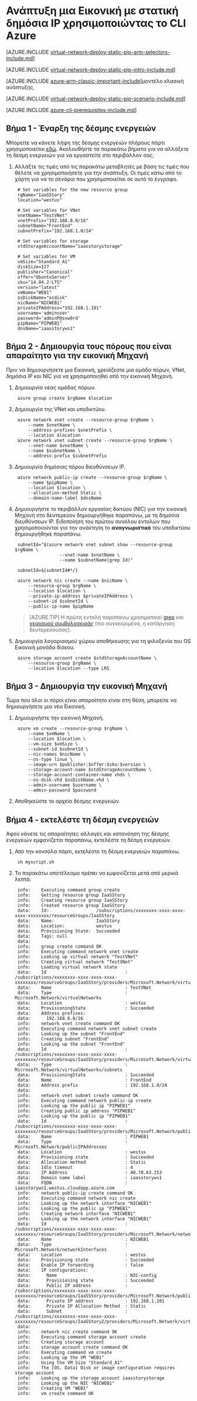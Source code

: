 <properties 
   pageTitle="Ανάπτυξη μια Εικονική με στατική δημόσια IP χρησιμοποιώντας το Azure CLI στη Διαχείριση πόρων | Microsoft Azure"
   description="Μάθετε πώς μπορείτε να αναπτύξετε το ΣΠΣ με στατική δημόσια IP χρησιμοποιώντας το Azure CLI στη Διαχείριση πόρων"
   services="virtual-network"
   documentationCenter="na"
   authors="jimdial"
   manager="carmonm"
   editor=""
   tags="azure-resource-manager"
/>
<tags  
   ms.service="virtual-network"
   ms.devlang="na"
   ms.topic="article"
   ms.tgt_pltfrm="na"
   ms.workload="infrastructure-services"
   ms.date="03/15/2016"
   ms.author="jdial" />

# <a name="deploy-a-vm-with-a-static-public-ip-using-the-azure-cli"></a>Ανάπτυξη μια Εικονική με στατική δημόσια IP χρησιμοποιώντας το CLI Azure

[AZURE.INCLUDE [virtual-network-deploy-static-pip-arm-selectors-include.md](../../includes/virtual-network-deploy-static-pip-arm-selectors-include.md)]

[AZURE.INCLUDE [virtual-network-deploy-static-pip-intro-include.md](../../includes/virtual-network-deploy-static-pip-intro-include.md)]

[AZURE.INCLUDE [azure-arm-classic-important-include](../../includes/learn-about-deployment-models-rm-include.md)]μοντέλο κλασική ανάπτυξης.

[AZURE.INCLUDE [virtual-network-deploy-static-pip-scenario-include.md](../../includes/virtual-network-deploy-static-pip-scenario-include.md)]

[AZURE.INCLUDE [azure-cli-prerequisites-include.md](../../includes/azure-cli-prerequisites-include.md)]

## <a name="step-1---start-your-script"></a>Βήμα 1 - Έναρξη της δέσμης ενεργειών

Μπορείτε να κάνετε λήψη της δέσμης ενεργειών πλήρους πάρτι χρησιμοποιείται [εδώ](https://raw.githubusercontent.com/Azure/azure-quickstart-templates/master/IaaS-Story/03-Static-public-IP/virtual-network-deploy-static-pip-arm-cli.sh). Ακολουθήστε τα παρακάτω βήματα για να αλλάξετε τη δέσμη ενεργειών για να εργαστείτε στο περιβάλλον σας.

1. Αλλάξτε τις τιμές από τις παρακάτω μεταβλητές με βάση τις τιμές που θέλετε να χρησιμοποιήσετε για την ανάπτυξη. Οι τιμές κάτω από το χάρτη για να το σενάριο που χρησιμοποιείται σε αυτό το έγγραφο.

        # Set variables for the new resource group
        rgName="IaaSStory"
        location="westus"
        
        # Set variables for VNet
        vnetName="TestVNet"
        vnetPrefix="192.168.0.0/16"
        subnetName="FrontEnd"
        subnetPrefix="192.168.1.0/24"
        
        # Set variables for storage
        stdStorageAccountName="iaasstorystorage"
        
        # Set variables for VM
        vmSize="Standard_A1"
        diskSize=127
        publisher="Canonical"
        offer="UbuntuServer"
        sku="14.04.2-LTS"
        version="latest"
        vmName="WEB1"
        osDiskName="osdisk"
        nicName="NICWEB1"
        privateIPAddress="192.168.1.101"
        username='adminuser'
        password='adminP@ssw0rd'
        pipName="PIPWEB1"
        dnsName="iaasstoryws1"

## <a name="step-2---create-the-necessary-resources-for-your-vm"></a>Βήμα 2 - Δημιουργία τους πόρους που είναι απαραίτητο για την εικονική Μηχανή

Πριν να δημιουργήσετε μια Εικονική, χρειάζεστε μια ομάδα πόρων, VNet, δημόσια IP και NIC για να χρησιμοποιηθεί από την εικονική Μηχανή.

1. Δημιουργία νέας ομάδας πόρων.

        azure group create $rgName $location
        
2. Δημιουργία της VNet και υποδικτύου.
        
        azure network vnet create --resource-group $rgName \
            --name $vnetName \
            --address-prefixes $vnetPrefix \
            --location $location
        azure network vnet subnet create --resource-group $rgName \
            --vnet-name $vnetName \
            --name $subnetName \
            --address-prefix $subnetPrefix

3. Δημιουργία δημόσιας πόρου διευθύνσεων IP. 

        azure network public-ip create --resource-group $rgName \
            --name $pipName \
            --location $location \
            --allocation-method Static \
            --domain-name-label $dnsName 

4. Δημιουργήστε το περιβάλλον εργασίας δικτύου (NIC) για την εικονική Μηχανή στο δευτερεύον δημιουργήθηκε παραπάνω, με τη δημόσια διευθύνσεων IP. Ειδοποίηση του πρώτου συνόλου εντολών που χρησιμοποιούνται για την ανάκτηση το **αναγνωριστικό** του υποδικτύου δημιουργήθηκε παραπάνω.

        subnetId="$(azure network vnet subnet show --resource-group $rgName \
                        --vnet-name $vnetName \
                        --name $subnetName|grep Id)"

        subnetId=${subnetId#*/}
        
        azure network nic create --name $nicName \
            --resource-group $rgName \
            --location $location \
            --private-ip-address $privateIPAddress \
            --subnet-id $subnetId \
            --public-ip-name $pipName

    >[AZURE.TIP] Η πρώτη εντολή παραπάνω χρησιμοποιεί [grep](http://tldp.org/LDP/Bash-Beginners-Guide/html/sect_04_02.html) και [χειρισμού συμβολοσειράς](http://tldp.org/LDP/abs/html/string-manipulation.html) (πιο συγκεκριμένα, η κατάργηση δευτερεύουσας). 

5. Δημιουργία λογαριασμού χώρου αποθήκευσης για τη φιλοξενία του OS Εικονική μονάδα δίσκου.

        azure storage account create $stdStorageAccountName \
            --resource-group $rgName \
            --location $location --type LRS 

## <a name="step-3---create-the-vm"></a>Βήμα 3 - Δημιουργία την εικονική Μηχανή 

Τώρα που όλοι οι πόροι είναι απαραίτητο είναι στη θέση, μπορείτε να δημιουργήσετε μια νέα Εικονική.

1. Δημιουργήστε την εικονική Μηχανή.

        azure vm create --resource-group $rgName \
            --name $vmName \
            --location $location \
            --vm-size $vmSize \
            --subnet-id $subnetId \
            --nic-names $nicName \
            --os-type linux \
            --image-urn $publisher:$offer:$sku:$version \
            --storage-account-name $stdStorageAccountName \
            --storage-account-container-name vhds \
            --os-disk-vhd $osDiskName.vhd \
            --admin-username $username \
            --admin-password $password

2. Αποθηκεύστε το αρχείο δέσμης ενεργειών.

## <a name="step-4---run-the-script"></a>Βήμα 4 - εκτελέστε τη δέσμη ενεργειών

Αφού κάνετε τις απαραίτητες αλλαγές και κατανόηση της δέσμης ενεργειών εμφανίζεται παραπάνω, εκτελέστε τη δέσμη ενεργειών. 

1. Από την κονσόλα πάρτι, εκτελέστε τη δέσμη ενεργειών παραπάνω.

        sh myscript.sh

2. Το παρακάτω αποτέλεσμα πρέπει να εμφανίζεται μετά από μερικά λεπτά.

        info:    Executing command group create
        info:    Getting resource group IaaSStory
        info:    Creating resource group IaaSStory
        info:    Created resource group IaaSStory
        data:    Id:                  /subscriptions/xxxxxxxx-xxxx-xxxx-xxxx-xxxxxxxx/resourceGroups/IaaSStory
        data:    Name:                IaaSStory
        data:    Location:            westus
        data:    Provisioning State:  Succeeded
        data:    Tags: null
        data:
        info:    group create command OK
        info:    Executing command network vnet create
        info:    Looking up virtual network "TestVNet"
        info:    Creating virtual network "TestVNet"
        info:    Loading virtual network state
        data:    Id                              : /subscriptions/xxxxxxxx-xxxx-xxxx-xxxx-xxxxxxxx/resourceGroups/IaaSStory/providers/Microsoft.Network/virtualNetworks/TestVNet
        data:    Name                            : TestVNet
        data:    Type                            : Microsoft.Network/virtualNetworks
        data:    Location                        : westus
        data:    ProvisioningState               : Succeeded
        data:    Address prefixes:
        data:      192.168.0.0/16
        info:    network vnet create command OK
        info:    Executing command network vnet subnet create
        info:    Looking up the subnet "FrontEnd"
        info:    Creating subnet "FrontEnd"
        info:    Looking up the subnet "FrontEnd"
        data:    Id                              : /subscriptions/xxxxxxxx-xxxx-xxxx-xxxx-xxxxxxxx/resourceGroups/IaaSStory/providers/Microsoft.Network/virtualNetworks/TestVNet/subnets/FrontEnd
        data:    Type                            : Microsoft.Network/virtualNetworks/subnets
        data:    ProvisioningState               : Succeeded
        data:    Name                            : FrontEnd
        data:    Address prefix                  : 192.168.1.0/24
        data:
        info:    network vnet subnet create command OK
        info:    Executing command network public-ip create
        info:    Looking up the public ip "PIPWEB1"
        info:    Creating public ip address "PIPWEB1"
        info:    Looking up the public ip "PIPWEB1"
        data:    Id                              : /subscriptions/xxxxxxxx-xxxx-xxxx-xxxx-xxxxxxxx/resourceGroups/IaaSStory/providers/Microsoft.Network/publicIPAddresses/PIPWEB1
        data:    Name                            : PIPWEB1
        data:    Type                            : Microsoft.Network/publicIPAddresses
        data:    Location                        : westus
        data:    Provisioning state              : Succeeded
        data:    Allocation method               : Static
        data:    Idle timeout                    : 4
        data:    IP Address                      : 40.78.63.253
        data:    Domain name label               : iaasstoryws1
        data:    FQDN                            : iaasstoryws1.westus.cloudapp.azure.com
        info:    network public-ip create command OK
        info:    Executing command network nic create
        info:    Looking up the network interface "NICWEB1"
        info:    Looking up the public ip "PIPWEB1"
        info:    Creating network interface "NICWEB1"
        info:    Looking up the network interface "NICWEB1"
        data:    Id                              : /subscriptions/xxxxxxxx-xxxx-xxxx-xxxx-xxxxxxxx/resourceGroups/IaaSStory/providers/Microsoft.Network/networkInterfaces/NICWEB1
        data:    Name                            : NICWEB1
        data:    Type                            : Microsoft.Network/networkInterfaces
        data:    Location                        : westus
        data:    Provisioning state              : Succeeded
        data:    Enable IP forwarding            : false
        data:    IP configurations:
        data:      Name                          : NIC-config
        data:      Provisioning state            : Succeeded
        data:      Public IP address             : /subscriptions/xxxxxxxx-xxxx-xxxx-xxxx-xxxxxxxx/resourceGroups/IaaSStory/providers/Microsoft.Network/publicIPAddresses/PIPWEB1
        data:      Private IP address            : 192.168.1.101
        data:      Private IP Allocation Method  : Static
        data:      Subnet                        : /subscriptions/xxxxxxxx-xxxx-xxxx-xxxx-xxxxxxxx/resourceGroups/IaaSStory2/providers/Microsoft.Network/virtualNetworks/TestVNet/subnets/FrontEnd
        data:
        info:    network nic create command OK
        info:    Executing command storage account create
        info:    Creating storage account
        info:    storage account create command OK
        info:    Executing command vm create
        info:    Looking up the VM "WEB1"
        info:    Using the VM Size "Standard_A1"
        info:    The [OS, Data] Disk or image configuration requires storage account
        info:    Looking up the storage account iaasstorystorage
        info:    Looking up the NIC "NICWEB1"
        info:    Creating VM "WEB1"
        info:    vm create command OK
